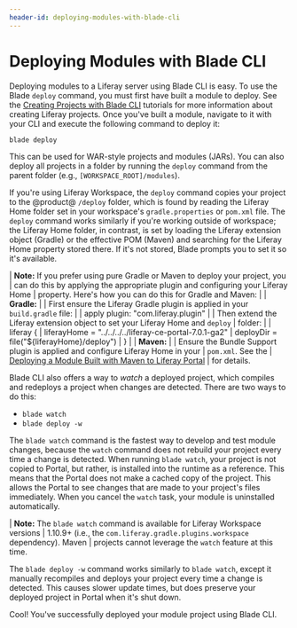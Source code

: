 ```yaml
---
header-id: deploying-modules-with-blade-cli
---
```


# Deploying Modules with Blade CLI

Deploying modules to a Liferay server using Blade CLI is easy. To use the Blade
`deploy` command, you must first have built a module to deploy. See the
[Creating Projects with Blade CLI](/docs/7-0/tutorials/-/knowledge_base/t/creating-modules-with-blade-cli)
tutorials for more information about creating Liferay projects. Once you've
built a module, navigate to it with your CLI and execute the following command
to deploy it:

    blade deploy

This can be used for WAR-style projects and modules (JARs). You can also deploy
all projects in a folder by running the `deploy` command from the parent folder
(e.g., `[WORKSPACE_ROOT]/modules`).
    
If you're using Liferay Workspace, the `deploy` command copies your project to
the @product@ `/deploy` folder, which is found by reading the Liferay Home
folder set in your workspace's `gradle.properties` or `pom.xml` file. The
`deploy` command works similarly if you're working outside of workspace; the
Liferay Home folder, in contrast, is set by loading the Liferay extension object
(Gradle) or the effective POM (Maven) and searching for the Liferay Home
property stored there. If it's not stored, Blade prompts you to set it so it's
available.
    
| **Note:** If you prefer using pure Gradle or Maven to deploy your project, you
| can do this by applying the appropriate plugin and configuring your Liferay Home
| property. Here's how you can do this for Gradle and Maven:
| 
| **Gradle:**
| 
| First ensure the Liferay Gradle plugin is applied in your `build.gradle` file:
| 
|     apply plugin: "com.liferay.plugin"
| 
| Then extend the Liferay extension object to set your Liferay Home and `deploy`
| folder:
| 
|     liferay {
|         liferayHome = "../../../../liferay-ce-portal-7.0.1-ga2"
|         deployDir = file("${liferayHome}/deploy")
|     }
| 
| **Maven:**
| 
| Ensure the Bundle Support plugin is applied and configure Liferay Home in your
| `pom.xml`. See the
| [Deploying a Module Built with Maven to Liferay Portal](/docs/7-0/tutorials/-/knowledge_base/t/deploying-a-module-built-with-maven-to-product)
| for details.

Blade CLI also offers a way to *watch* a deployed project, which compiles and
redeploys a project when changes are detected. There are two ways to do this:

- `blade watch`
- `blade deploy -w`

The `blade watch` command is the fastest way to develop and test module changes,
because the `watch` command does not rebuild your project every time
a change is detected. When running `blade watch`, your project is not copied to
Portal, but rather, is installed into the runtime as a reference. This means
that the Portal does not make a cached copy of the project. This allows the
Portal to see changes that are made to your project's files immediately. When
you cancel the `watch` task, your module is uninstalled automatically.

| **Note:** The `blade watch` command is available for Liferay Workspace versions
| 1.10.9+ (i.e., the `com.liferay.gradle.plugins.workspace` dependency). Maven
| projects cannot leverage the `watch` feature at this time.

The `blade deploy -w` command works similarly to `blade watch`, except it
manually recompiles and deploys your project every time a change is detected.
This causes slower update times, but does preserve your deployed project in
Portal when it's shut down.

Cool! You've successfully deployed your module project using Blade CLI.
